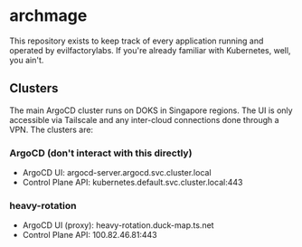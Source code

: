 # archmage

This repository exists to keep track of every application running and operated by evilfactorylabs. If you're already familiar with Kubernetes,
well, you ain't.

## Clusters

The main ArgoCD cluster runs on DOKS in Singapore regions. The UI is only accessible via Tailscale and any inter-cloud connections
done through a VPN. The clusters are:

### ArgoCD (don't interact with this directly)

- ArgoCD UI: argocd-server.argocd.svc.cluster.local
- Control Plane API: kubernetes.default.svc.cluster.local:443

### heavy-rotation

- ArgoCD UI (proxy): heavy-rotation.duck-map.ts.net
- Control Plane API: 100.82.46.81:443
